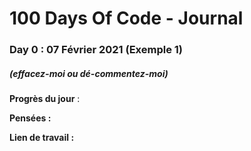 # 100 Days Of Code - Journal

### Day 0 : 07 Février 2021 (Exemple 1)
##### (effacez-moi ou dé-commentez-moi)

**Progrès du jour** : 

**Pensées :** 

**Lien de travail :** 

